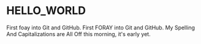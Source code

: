 # HELLO_WORLD
First foay into Git and GitHub.
First FORAY into Git and GitHub. My Spelling And Capitalizations are All Off this morning, it's early yet.
